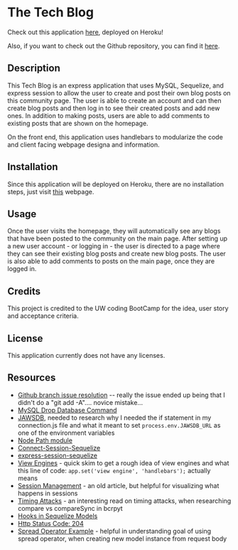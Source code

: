 # The Tech Blog

Check out this application [here](), deployed on Heroku!

Also, if you want to check out the Github repository, you can find it [here](https://github.com/ChannellNumber5/CR-TechBlog).

## Description

This Tech Blog is an express application that uses MySQL, Sequelize, and express session to allow the user to create and post their own blog posts on this community page. The user is able to create an account and can then create blog posts and then log in to see their created posts and add new ones. In addition to making posts, users are able to add comments to existing posts that are shown on the homepage.

On the front end, this application uses handlebars to modularize the code and client facing webpage designa and information.

## Installation

Since this application will be deployed on Heroku, there are no installation steps, just visit [this]() webpage.

## Usage

Once the user visits the homepage, they will automatically see any blogs that have been posted to the community on the main page. After setting up a new user account - or logging in - the user is directed to a page where they can see their existing blog posts and create new blog posts. The user is also able to add comments to posts on the main page, once they are logged in.

## Credits

This project is credited to the UW coding BootCamp for the idea, user story and acceptance criteria.

## License

This application currently does not have any licenses.

## Resources

- [Github branch issue resolution](https://stackoverflow.com/questions/65173291/git-push-error-src-refspec-main-does-not-match-any-on-linux) -- really the issue ended up being that I didn't do a "git add -A".... novice mistake...
- [MySQL Drop Database Command](https://www.mysqltutorial.org/mysql-drop-database/)
- [JAWSDB](https://www.jawsdb.com/docs/#mysql), needed to research why I needed the if statement in my connection.js file and what it meant to set `process.env.JAWSDB_URL` as one of the environment variables
- [Node Path module](https://nodejs.dev/learn/the-nodejs-path-module)
- [Connect-Session-Sequelize](https://www.npmjs.com/package/connect-session-sequelize)
- [express-session-sequelize](https://www.npmjs.com/package/express-session-sequelize)
- [View Engines](https://www.geeksforgeeks.org/how-to-setup-view-engine-in-node-js/) - quick skim to get a rough idea of view engines and what this line of code: `app.set('view engine', 'handlebars');` actually means
- [Session Management](https://handyman.dulare.com/session-management-in-express/) - an old article, but helpful for visualizing what happens in sessions
- [Timing Attacks](https://codahale.com/a-lesson-in-timing-attacks/) - an interesting read on timing attacks, when researching compare vs compareSync in bcrpyt
- [Hooks in Sequelize Models](https://sequelize.org/docs/v6/other-topics/hooks/)
- [Http Status Code: 204](https://developer.mozilla.org/en-US/docs/Web/HTTP/Status/204)
- [Spread Operator Example](https://sebhastian.com/javascript-spread-operator/) - helpful in understanding goal of using spread operator, when creating new model instance from request body
